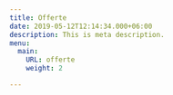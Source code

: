 ```yaml
---
title: Offerte
date: 2019-05-12T12:14:34.000+06:00
description: This is meta description.
menu:
  main:
    URL: offerte
    weight: 2

---
```

